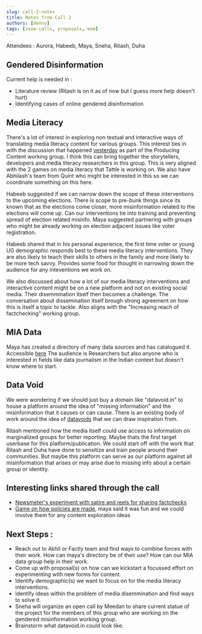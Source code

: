 ```yaml
---
slug: call-2-notes
title: Notes from Call 2
authors: [denny]
tags: [zoom-calls, proposals, mom]
---
```


Attendees : Aurora, Habeeb, Maya, Sneha, Ritash, Duha

## Gendered Disinformation

Current help is needed in :

- Literature review (Ritash is on it as of now but I guess more help doesn't hurt)
- Identifying cases of online gendered disinformation

## Media Literacy

There's a lot of interest in exploring non textual and interactive ways of translating media literacy content for various groups. This interest ties in with the discussion that happened [yesterday](/blog/call-1-notes#producing-content) as part of the Producing Content working group. I think this can bring together the storytellers, developers and media literacy researchers in this group. This is very aligned with the 2 games on media literacy that Tattle is working on. We also have Abhilash's team from Quint who might be interested in this so we can coordinate something on this here.

Habeeb suggested if we can narrow down the scope of these interventions to the upcoming elections. There is scope to pre-bunk things since its known that as the elections come closer, more misinformation related to the elections will come up. Can our interventions tie into training and preventing spread of election related misinfo. Maya suggested partnering with groups who might be already working on election adjacent issues like voter registration.

Habeeb shared that in his personal experience, the first time voter or young UG demographic responds best to these media literacy interventions. They are also likely to teach their skills to others in the family and more likely to be more tech savvy. Provides some food for thought in narrowing down the audience for any inteventions we work on.

We also discussed about how a lot of our media literacy interventions and interactive content might be on a new platform and not on existing social media. Their disemmination itself then becomes a challenge. The conversation about dissemination itself brough strong agreement on how this is itself a topic to tackle. Also aligns with the "Increasing reach of factchecking" working group.

## MIA Data

Maya has created a directory of many data sources and has catalogued it. Accessible [here](https://docs.google.com/spreadsheets/d/1dxz4Z1qF-FKSJt4l7EDjezAOe93sVTdxzEFQt7G2cTk/edit)
The audience is Researchers but also anyone who is interested in fields like data journalism in the Indian context but doesn't know where to start.

## Data Void

We were wondering if we should just buy a domain like "datavoid.in" to house a platform around the idea of "missing information" and the misinformation that it causes or can cause. There is an existing body of work around the idea of [datavoids](https://datasociety.net/library/data-voids/) that we can draw inspiration from.

Ritash mentioned how the media itself could use access to information on marginalized groups for better reporting. Maybe thats the first target userbase for this platform/publication.
We could start off with the work that Ritash and Duha have done to sensitize and train people around their communities. But maybe this platform can serve as our platform against all misinformation that arises or may arise due to missing info about a certain group or identity.

## Interesting links shared through the call

- [Newsmeter's experiment with satire and reels for sharing factchecks](https://www.instagram.com/reel/Ck23qWZBDK7/?igshid=MzRlODBiNWFlZA==)
- [Game on how policies are made](https://fieldsofview.in/projects/), maya said it was fun and we could involve them for any content exploration ideas

## Next Steps :

- Reach out to Akhil or Factly team and find ways to combine forces with their work. How can maya's directory be of their use? How can our MIA data group help in their work.
- Come up with proposal(s) on how can we kickstart a focussed effort on experimenting with new forms for content.
- Identify demographic(s) we want to focus on for the media literacy interventions.
- Identify ideas within the problem of media disemmination and find ways to solve it.
- Sneha will organize an open call by Meedan to share current statue of the project for the members of this group who are working on the gendered misinformation working group.
- Brainstorm what datavoid.in could look like.

